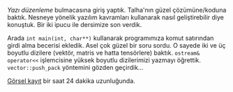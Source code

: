 
*Yazı düzenleme* bulmacasına giriş yaptık. Talha'nın güzel çözümüne/koduna baktık. Nesneye yönelik yazılım kavramları kullanarak nasıl geliştirebilir diye konuştuk. Bir iki ipucu ile dersimize son verdik.    

Arada `int main(int, char**)` kullanarak programımıza komut satırından girdi alma becerisi ekledik. Asel çok güzel bir soru sordu. O sayede iki ve üç boyutlu dizilere (vektör, matris ve hatta tensörlere) baktık. `ostream& operator<<` işlemcisine yüksek boyutlu dizilerimizi yazmayı öğrettik. `vector::push_pack` yöntemini gözden geçirdik...

[Görsel kayıt](https://drive.google.com/file/d/143UKi-DCpFAQ2SKPtiprna0TpuaO5g1D/) bir saat 24 dakika uzunluğunda. 